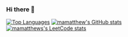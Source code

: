 ### Hi there 👋

[![Top Languages](https://github-readme-stats-mamatthews-projects.vercel.app/api/top-langs/?username=mamatthew)](https://github.com/mamatthew/github-readme-stats)
[![mamatthew's GitHub stats](https://github-readme-stats-mamatthews-projects.vercel.app/api?username=mamatthew)](https://github.com/mamatthew/github-readme-stats)
[![mamatthews's LeetCode stats](https://leetcode-stats-six.vercel.app/?username=matthewma3120)](https://github.com/matthewma3120/leetcode-stats)
<!--
**mamatthew/mamatthew** is a ✨ _special_ ✨ repository because its `README.md` (this file) appears on your GitHub profile.

Here are some ideas to get you started:

- 🔭 I’m currently working on ...
- 🌱 I’m currently learning ...
- 👯 I’m looking to collaborate on ...
- 🤔 I’m looking for help with ...
- 💬 Ask me about ...
- 📫 How to reach me: ...
- 😄 Pronouns: ...
- ⚡ Fun fact: ...
-->

